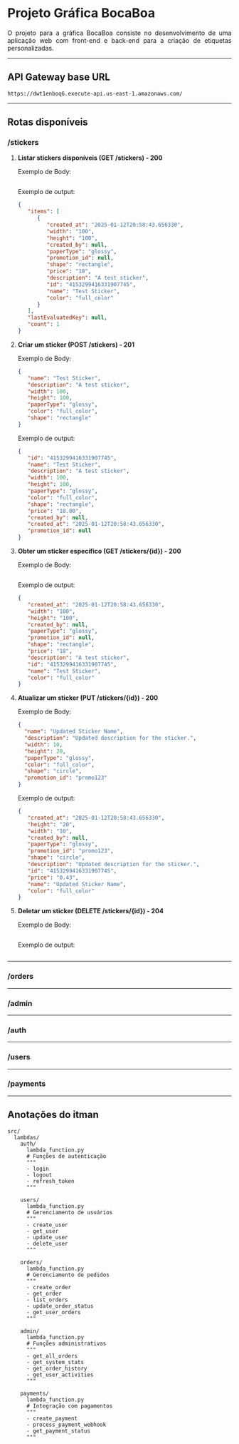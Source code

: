 <div align="justify">

# Projeto Gráfica BocaBoa

O projeto para a gráfica BocaBoa consiste no desenvolvimento de uma aplicação web com front-end e back-end para a
criação de etiquetas personalizadas.

---

## API Gateway base URL

```
https://dwt1enboq6.execute-api.us-east-1.amazonaws.com/
```

---

## Rotas disponíveis

### /stickers

1. **Listar stickers disponíveis (GET /stickers) - 200**

   Exemplo de Body:
   ```json
   ```  

   Exemplo de output:
   ```json
   {
      "items": [
         {
            "created_at": "2025-01-12T20:58:43.656330",
            "width": "100",
            "height": "100",
            "created_by": null,
            "paperType": "glossy",
            "promotion_id": null,
            "shape": "rectangle",
            "price": "18",
            "description": "A test sticker",
            "id": "4153299416331907745",
            "name": "Test Sticker",
            "color": "full_color"
         }
      ],
      "lastEvaluatedKey": null,
      "count": 1
   }
   ```
2. **Criar um sticker (POST /stickers) - 201**

   Exemplo de Body:
   ```json
   {
      "name": "Test Sticker",
      "description": "A test sticker",
      "width": 100,
      "height": 100,
      "paperType": "glossy",
      "color": "full_color",
      "shape": "rectangle"
   }
   ```  

   Exemplo de output:
   ```json
   {
      "id": "4153299416331907745",
      "name": "Test Sticker",
      "description": "A test sticker",
      "width": 100,
      "height": 100,
      "paperType": "glossy",
      "color": "full_color",
      "shape": "rectangle",
      "price": "18.00",
      "created_by": null,
      "created_at": "2025-01-12T20:58:43.656330",
      "promotion_id": null
   }
   ```
3. **Obter um sticker específico (GET /stickers/{id}) - 200**

   Exemplo de Body:
   ```json
   ```  

   Exemplo de output:
   ```json
   {
      "created_at": "2025-01-12T20:58:43.656330",
      "width": "100",
      "height": "100",
      "created_by": null,
      "paperType": "glossy",
      "promotion_id": null,
      "shape": "rectangle",
      "price": "18",
      "description": "A test sticker",
      "id": "4153299416331907745",
      "name": "Test Sticker",
      "color": "full_color"
   }
   ```
4. **Atualizar um sticker (PUT /stickers/{id}) - 200**

   Exemplo de Body:
   ```json
   {
     "name": "Updated Sticker Name",
     "description": "Updated description for the sticker.",
     "width": 10,
     "height": 20,
     "paperType": "glossy",
     "color": "full_color",
     "shape": "circle",
     "promotion_id": "promo123"
   }
   ```  

   Exemplo de output:
   ```json
   {
      "created_at": "2025-01-12T20:58:43.656330",
      "height": "20",
      "width": "10",
      "created_by": null,
      "paperType": "glossy",
      "promotion_id": "promo123",
      "shape": "circle",
      "description": "Updated description for the sticker.",
      "id": "4153299416331907745",
      "price": "0.43",
      "name": "Updated Sticker Name",
      "color": "full_color"
   }
   ```
5. **Deletar um sticker (DELETE /stickers/{id}) - 204**

   Exemplo de Body:
   ```json
   ```  

   Exemplo de output:
   ```json
   ```

---

### /orders

---

### /admin

---

### /auth

---

### /users

---

### /payments

---

## Anotações do itman

```
src/
  lambdas/
    auth/
      lambda_function.py
      # Funções de autenticação
      """
      - login
      - logout
      - refresh_token
      """

    users/
      lambda_function.py
      # Gerenciamento de usuários
      """
      - create_user
      - get_user
      - update_user
      - delete_user
      """

    orders/
      lambda_function.py
      # Gerenciamento de pedidos
      """
      - create_order
      - get_order
      - list_orders
      - update_order_status
      - get_user_orders
      """

    admin/
      lambda_function.py
      # Funções administrativas
      """
      - get_all_orders
      - get_system_stats
      - get_order_history
      - get_user_activities
      """

    payments/
      lambda_function.py
      # Integração com pagamentos
      """
      - create_payment
      - process_payment_webhook
      - get_payment_status
      """
```

</div>
